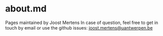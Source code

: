 # about.md

Pages maintained by Joost Mertens
In case of question, feel free to get in touch by email or use the github issues: joost.mertens@uantwerpen.be